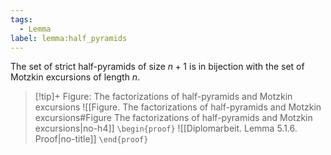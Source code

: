 ```yaml
---
tags:
  - Lemma
label: lemma:half_pyramids
---
```

The set of strict half-pyramids of size $n+1$ is in bijection with the set of Motzkin excursions of length $n$.
> [!tip]+ Figure: The factorizations of half-pyramids and Motzkin excursions
> ![[Figure. The factorizations of half-pyramids and Motzkin excursions#Figure The factorizations of half-pyramids and Motzkin excursions|no-h4]]
`\begin{proof}`
![[Diplomarbeit. Lemma 5.1.6. Proof|no-title]]
`\end{proof}`
